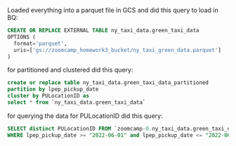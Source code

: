 Loaded everything into a parquet file in GCS and did this query to load in BQ:

```sql
CREATE OR REPLACE EXTERNAL TABLE ny_taxi_data.green_taxi_data
OPTIONS (
  format='parquet',
  uris=['gs://zoomcamp_homework3_bucket/ny_taxi_green_data.parquet']
)
```

for partitioned and clustered did this query:

```sql
create or replace table ny_taxi_data.green_taxi_data_partitioned
partition by lpep_pickup_date
cluster by PULocationID as
select * from `ny_taxi_data.green_taxi_data`
```

for querying the data for PULocationID did this query:

```sql
SELECT distinct PULocationID FROM `zoomcamp-0.ny_taxi_data.green_taxi_data_partitioned`
WHERE lpep_pickup_date >= "2022-06-01" and lpep_pickup_date <= "2022-06-30"
```
